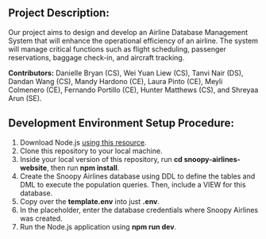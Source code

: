## Project Description:
Our project aims to design and develop an Airline Database Management System that will enhance the operational efficiency of an airline. The system will manage critical functions such as flight scheduling, passenger reservations, baggage check-in, and aircraft tracking.

**Contributors:** Danielle Bryan (CS), Wei Yuan Liew (CS), Tanvi Nair (DS), Dandan Wang (CS), Mandy Hardono (CE), Laura Pinto (CE), Meyli Colmenero (CE), Fernando Portillo (CE), Hunter Matthews (CS), and Shreyaa Arun (SE).

## Development Environment Setup Procedure:
1. Download Node.js [using this resource](https://nodejs.org/en/download/package-manager).
2. Clone this repository to your local machine.
3. Inside your local version of this repository, run **cd snoopy-airlines-website**, then run **npm install**.
4. Create the Snoopy Airlines database using DDL to define the tables and DML to execute the population queries. Then, include a VIEW for this database.
5. Copy over the **template.env** into just **.env**.
6. In the placeholder, enter the database credentials where Snoopy Airlines was created.
7. Run the Node.js application using **npm run dev**.
